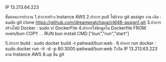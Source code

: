 IP 13.213.64.223

ขั้นตอนการทำงาน 
1.ทำการสร้าง Instance AWS
2.ทำการ pull ไฟล์จาก git assign งาน เดิม : sudo git clone https://github.com/dreampratchaya/ct648-assign1.git
3.ทำการสร้างไฟล์ Docker : sudo vi DockerFile
4.ทำการใส่ข้อมูลใน Dockerfile
FROM oven/bun
COPY . .
RUN bun install
CMD ["bun","run","start"]

5.ทำการ build : sudo docker build -t patiwad/bun:web .
6.ทำการ run docker : sudo docker run -it -d -p 80:3000 patiwad/bun:web
7.เปิด IP 13.213.63.223 ตาม Instance AWS
8.up ขึ้น git





